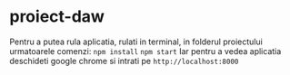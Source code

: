 # proiect-daw

Pentru a putea rula aplicatia, rulati in terminal, in folderul proiectului urmatoarele comenzi:
`npm install`
`npm start`
Iar pentru a vedea aplicatia deschideti google chrome si intrati pe `http://localhost:8000`
